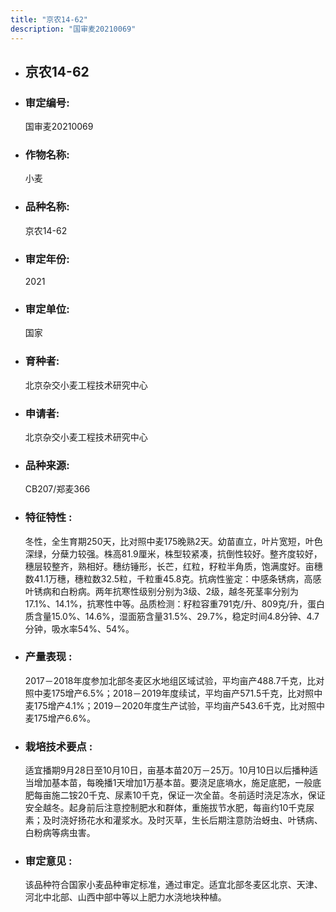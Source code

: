 ```yaml
---
title: "京农14-62"
description: "国审麦20210069"
---
```

* ## 京农14-62
* ###  审定编号:  
   国审麦20210069

*  ### 作物名称:  
   小麦

*   ###  品种名称: 
    京农14-62

*   ### 审定年份: 
    2021

*   ### 审定单位:  
    国家

*   ### 育种者:  
    北京杂交小麦工程技术研究中心

*   ### 申请者:  
    北京杂交小麦工程技术研究中心

*   ### 品种来源:  
    CB207/郑麦366

*   ### 特征特性 : 
    冬性，全生育期250天，比对照中麦175晚熟2天。幼苗直立，叶片宽短，叶色深绿，分蘖力较强。株高81.9厘米，株型较紧凑，抗倒性较好。整齐度较好，穗层较整齐，熟相好。穗纺锤形，长芒，红粒，籽粒半角质，饱满度好。亩穗数41.1万穗，穗粒数32.5粒，千粒重45.8克。抗病性鉴定：中感条锈病，高感叶锈病和白粉病。两年抗寒性级别分别为3级、2级，越冬死茎率分别为17.1%、14.1%，抗寒性中等。品质检测：籽粒容重791克/升、809克/升，蛋白质含量15.0%、14.6%，湿面筋含量31.5%、29.7%，稳定时间4.8分钟、4.7分钟，吸水率54%、54%。

*   ### 产量表现 : 
    2017－2018年度参加北部冬麦区水地组区域试验，平均亩产488.7千克，比对照中麦175增产6.5%；2018－2019年度续试，平均亩产571.5千克，比对照中麦175增产4.1%；2019－2020年度生产试验，平均亩产543.6千克，比对照中麦175增产6.6%。

*   ### 栽培技术要点 : 
    适宜播期9月28日至10月10日，亩基本苗20万－25万。10月10日以后播种适当增加基本苗，每晚播1天增加1万基本苗。要浇足底墒水，施足底肥，一般底肥每亩施二铵20千克、尿素10千克，保证一次全苗。冬前适时浇足冻水，保证安全越冬。起身前后注意控制肥水和群体，重施拔节水肥，每亩约10千克尿素；及时浇好扬花水和灌浆水。及时灭草，生长后期注意防治蚜虫、叶锈病、白粉病等病虫害。

*   ### 审定意见 : 
    该品种符合国家小麦品种审定标准，通过审定。适宜北部冬麦区北京、天津、河北中北部、山西中部中等以上肥力水浇地块种植。
